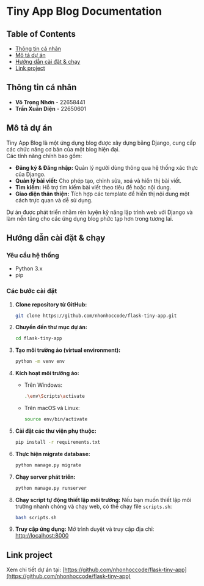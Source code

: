 # Tiny App Blog Documentation

## Table of Contents
- [Thông tin cá nhân](#thông-tin-cá-nhân)
- [Mô tả dự án](#mô-tả-dự-án)
- [Hướng dẫn cài đặt & chạy](#hướng-dẫn-cài-đặt--chạy)
- [Link project](#link-project)

## Thông tin cá nhân

- **Võ Trọng Nhơn** - 22658441  
- **Trần Xuân Diện** - 22650601  

## Mô tả dự án

Tiny App Blog là một ứng dụng blog được xây dựng bằng Django, cung cấp các chức năng cơ bản của một blog hiện đại.  
Các tính năng chính bao gồm:
- **Đăng ký & Đăng nhập:** Quản lý người dùng thông qua hệ thống xác thực của Django.
- **Quản lý bài viết:** Cho phép tạo, chỉnh sửa, xoá và hiển thị bài viết.
- **Tìm kiếm:** Hỗ trợ tìm kiếm bài viết theo tiêu đề hoặc nội dung.
- **Giao diện thân thiện:** Tích hợp các template để hiển thị nội dung một cách trực quan và dễ sử dụng.

Dự án được phát triển nhằm rèn luyện kỹ năng lập trình web với Django và làm nền tảng cho các ứng dụng blog phức tạp hơn trong tương lai.

## Hướng dẫn cài đặt & chạy

### Yêu cầu hệ thống
- Python 3.x  
- pip

### Các bước cài đặt

1. **Clone repository từ GitHub:**
   ```bash
   git clone https://github.com/nhonhoccode/flask-tiny-app.git
   ```

2. **Chuyển đến thư mục dự án:**
   ```bash
   cd flask-tiny-app
   ```

3. **Tạo môi trường ảo (virtual environment):**
   ```bash
   python -m venv env
   ```

4. **Kích hoạt môi trường ảo:**
   - Trên Windows:
     ```bash
     .\env\Scripts\activate
     ```
   - Trên macOS và Linux:
     ```bash
     source env/bin/activate
     ```

5. **Cài đặt các thư viện phụ thuộc:**
   ```bash
   pip install -r requirements.txt
   ```

6. **Thực hiện migrate database:**
   ```bash
   python manage.py migrate
   ```

7. **Chạy server phát triển:**
   ```bash
   python manage.py runserver
   ```

8. **Chạy script tự động thiết lập môi trường:**
   Nếu bạn muốn thiết lập môi trường nhanh chóng và chạy web, có thể chạy file `scripts.sh`:
   ```bash
   bash scripts.sh
   ```

9. **Truy cập ứng dụng:**
   Mở trình duyệt và truy cập địa chỉ: [http://localhost:8000](http://localhost:8000)

## Link project

Xem chi tiết dự án tại: [https://github.com/nhonhoccode/flask-tiny-app](https://github.com/nhonhoccode/flask-tiny-app)

